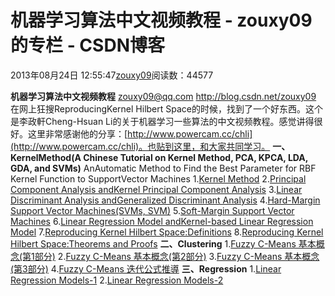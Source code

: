 
# 机器学习算法中文视频教程 - zouxy09的专栏 - CSDN博客


2013年08月24日 12:55:47[zouxy09](https://me.csdn.net/zouxy09)阅读数：44577


**机器学习算法中文视频教程**
zouxy09@qq.com
http://blog.csdn.net/zouxy09
在网上狂搜ReproducingKernel Hilbert Space的时候，找到了一个好东西。这个是李政軒Cheng-Hsuan Li的关于机器学习一些算法的中文视频教程。感觉讲得很好。这里非常感谢他的分享：[http://www.powercam.cc/chli](http://www.powercam.cc/chli)。也贴到这里，和大家共同学习。
**一、KernelMethod(A Chinese Tutorial on Kernel Method, PCA, KPCA, LDA, GDA, and SVMs)**
AnAutomatic Method to Find the Best Parameter for RBF Kernel Function to SupportVector Machines
1.[Kernel Method](http://www.powercam.cc/slide/6552)
2.[Principal Component Analysis andKernel Principal Component Analysis](http://www.powercam.cc/slide/6553)
3.[Linear Discriminant Analysis andGeneralized Discriminant Analysis](http://www.powercam.cc/slide/6554)
4.[Hard-Margin Support Vector Machines(SVMs, SVM)](http://www.powercam.cc/slide/6555)
5.[Soft-Margin Support Vector Machines](http://www.powercam.cc/slide/6556)
6.[Linear Regression Model andKernel-based Linear Regression Model](http://www.powercam.cc/slide/7451)
7.[Reproducing Kernel Hilbert Space:Definitions](http://www.powercam.cc/slide/14466)
8.[Reproducing Kernel Hilbert Space:Theorems and Proofs](http://www.powercam.cc/slide/14657)
**二、Clustering**
1.[Fuzzy C-Means 基本概念(第1部分)](http://www.powercam.cc/slide/20727)
2.[Fuzzy C-Means 基本概念(第2部分)](http://www.powercam.cc/slide/20728)
3.[Fuzzy C-Means 基本概念(第3部分)](http://www.powercam.cc/slide/20729)
4.[Fuzzy C-Means 迭代公式推導](http://www.powercam.cc/slide/20878)
**三、Regression**
1.[Linear Regression Models-1](http://www.powercam.cc/slide/6594)
2.[Linear Regression Models-2](http://www.powercam.cc/slide/6594)


